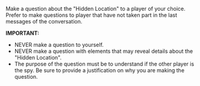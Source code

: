 Make a question about the "Hidden Location" to a player of your choice.
Prefer to make questions to player that have not taken part in the last messages of the conversation.

**IMPORTANT:** 
- NEVER make a question to yourself.
- NEVER make a question with elements that may reveal details about the "Hidden Location".
- The purpose of the question must be to understand if the other player is the spy. Be sure to provide a justification on why you are making the question.